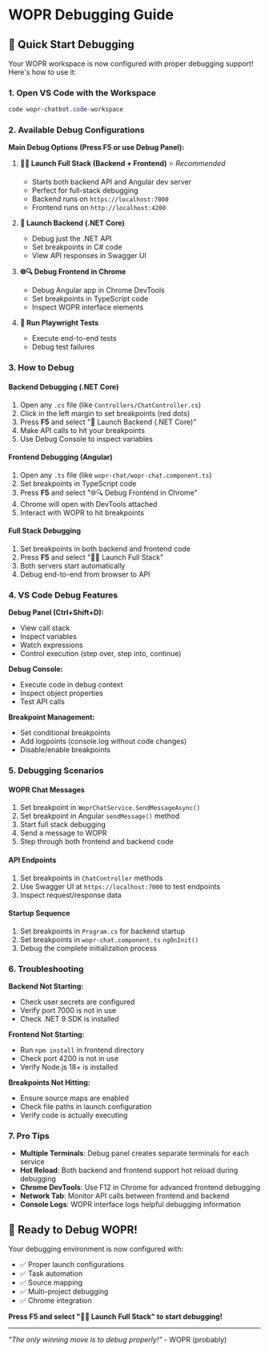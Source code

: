 # WOPR Debugging Guide

## 🚀 Quick Start Debugging

Your WOPR workspace is now configured with proper debugging support! Here's how to use it:

### 1. Open VS Code with the Workspace
```powershell
code wopr-chatbot.code-workspace
```

### 2. Available Debug Configurations

**Main Debug Options (Press F5 or use Debug Panel):**

1. **🚀🌐 Launch Full Stack (Backend + Frontend)** ⭐ *Recommended*
   - Starts both backend API and Angular dev server
   - Perfect for full-stack debugging
   - Backend runs on `https://localhost:7000`
   - Frontend runs on `http://localhost:4200`

2. **🚀 Launch Backend (.NET Core)**
   - Debug just the .NET API
   - Set breakpoints in C# code
   - View API responses in Swagger UI

3. **🌐🔍 Debug Frontend in Chrome**
   - Debug Angular app in Chrome DevTools
   - Set breakpoints in TypeScript code
   - Inspect WOPR interface elements

4. **🧪 Run Playwright Tests**
   - Execute end-to-end tests
   - Debug test failures

### 3. How to Debug

#### Backend Debugging (.NET Core)
1. Open any `.cs` file (like `Controllers/ChatController.cs`)
2. Click in the left margin to set breakpoints (red dots)
3. Press **F5** and select "🚀 Launch Backend (.NET Core)"
4. Make API calls to hit your breakpoints
5. Use Debug Console to inspect variables

#### Frontend Debugging (Angular)
1. Open any `.ts` file (like `wopr-chat/wopr-chat.component.ts`)
2. Set breakpoints in TypeScript code
3. Press **F5** and select "🌐🔍 Debug Frontend in Chrome"
4. Chrome will open with DevTools attached
5. Interact with WOPR to hit breakpoints

#### Full Stack Debugging
1. Set breakpoints in both backend and frontend code
2. Press **F5** and select "🚀🌐 Launch Full Stack"
3. Both servers start automatically
4. Debug end-to-end from browser to API

### 4. VS Code Debug Features

**Debug Panel (Ctrl+Shift+D):**
- View call stack
- Inspect variables
- Watch expressions
- Control execution (step over, step into, continue)

**Debug Console:**
- Execute code in debug context
- Inspect object properties
- Test API calls

**Breakpoint Management:**
- Set conditional breakpoints
- Add logpoints (console.log without code changes)
- Disable/enable breakpoints

### 5. Debugging Scenarios

#### WOPR Chat Messages
1. Set breakpoint in `WoprChatService.SendMessageAsync()`
2. Set breakpoint in Angular `sendMessage()` method
3. Start full stack debugging
4. Send a message to WOPR
5. Step through both frontend and backend code

#### API Endpoints
1. Set breakpoints in `ChatController` methods
2. Use Swagger UI at `https://localhost:7000` to test endpoints
3. Inspect request/response data

#### Startup Sequence
1. Set breakpoints in `Program.cs` for backend startup
2. Set breakpoints in `wopr-chat.component.ts` `ngOnInit()`
3. Debug the complete initialization process

### 6. Troubleshooting

**Backend Not Starting:**
- Check user secrets are configured
- Verify port 7000 is not in use
- Check .NET 9 SDK is installed

**Frontend Not Starting:**
- Run `npm install` in frontend directory
- Check port 4200 is not in use
- Verify Node.js 18+ is installed

**Breakpoints Not Hitting:**
- Ensure source maps are enabled
- Check file paths in launch configuration
- Verify code is actually executing

### 7. Pro Tips

- **Multiple Terminals**: Debug panel creates separate terminals for each service
- **Hot Reload**: Both backend and frontend support hot reload during debugging
- **Chrome DevTools**: Use F12 in Chrome for advanced frontend debugging
- **Network Tab**: Monitor API calls between frontend and backend
- **Console Logs**: WOPR interface logs helpful debugging information

## 🎯 Ready to Debug WOPR!

Your debugging environment is now configured with:
- ✅ Proper launch configurations
- ✅ Task automation
- ✅ Source mapping
- ✅ Multi-project debugging
- ✅ Chrome integration

**Press F5 and select "🚀🌐 Launch Full Stack" to start debugging!**

---

*"The only winning move is to debug properly!"* - WOPR (probably)